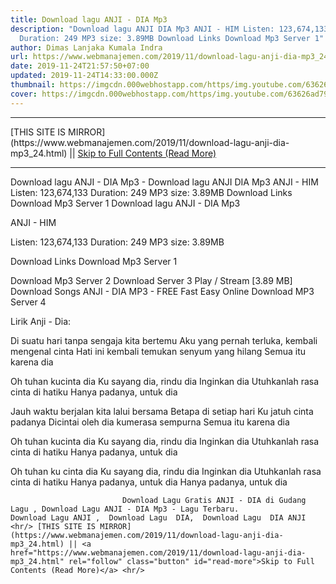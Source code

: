 ```yaml
---
title: Download lagu ANJI - DIA Mp3
description: "Download lagu ANJI DIA Mp3 ANJI - HIM Listen: 123,674,133
  Duration: 249 MP3 size: 3.89MB Download Links Download Mp3 Server 1"
author: Dimas Lanjaka Kumala Indra
url: https://www.webmanajemen.com/2019/11/download-lagu-anji-dia-mp3_24.html
date: 2019-11-24T21:57:50+07:00
updated: 2019-11-24T14:33:00.000Z
thumbnail: https://imgcdn.000webhostapp.com/https/img.youtube.com/63626ad79cf5c66737b97d29c0a3cfa9.jpeg
cover: https://imgcdn.000webhostapp.com/https/img.youtube.com/63626ad79cf5c66737b97d29c0a3cfa9.jpeg
---
```


<hr/> [THIS SITE IS MIRROR](https://www.webmanajemen.com/2019/11/download-lagu-anji-dia-mp3_24.html) || <a href="https://www.webmanajemen.com/2019/11/download-lagu-anji-dia-mp3_24.html" rel="follow" class="button" id="read-more">Skip to Full Contents (Read More)</a> <hr/> Download lagu ANJI - DIA Mp3 - Download lagu ANJI DIA Mp3 ANJI - HIM Listen: 123,674,133 Duration: 249 MP3 size: 3.89MB Download Links Download Mp3 Server 1 Download lagu ANJI - DIA Mp3

  ANJI - HIM 

  Listen: 123,674,133 
  Duration: 249 
  MP3 size: 3.89MB 

  Download Links 
  Download Mp3 Server 1 

  Download Mp3 Server 2 
  Download Server 3 
  Play / Stream [3.89 MB] Download Songs ANJI - DIA MP3 - FREE Fast Easy Online 
  Download MP3 Server 4 


                             
Lirik Anji - Dia:
                             
Di suatu hari tanpa sengaja kita bertemu
  Aku yang pernah terluka, kembali mengenal cinta
  Hati ini kembali temukan senyum yang hilang
  Semua itu karena dia
  
  Oh tuhan kucinta dia
  Ku sayang dia, rindu dia
  Inginkan dia
  Utuhkanlah rasa cinta di hatiku
  Hanya padanya, untuk dia
  
  Jauh waktu berjalan kita lalui bersama
  Betapa di setiap hari
  Ku jatuh cinta padanya
  Dicintai oleh dia kumerasa sempurna
  Semua itu karena dia
  
  Oh tuhan kucinta dia
  Ku sayang dia, rindu dia
  Inginkan dia
  Utuhkanlah rasa cinta di hatiku
  Hanya padanya, untuk dia
  
  Oh tuhan ku cinta dia
  Ku sayang dia, rindu dia
  Inginkan dia
  Utuhkanlah rasa cinta di hatiku
  Hanya padanya, untuk dia
  Hanya padanya, untuk dia                                 
                                 
                             Download Lagu Gratis ANJI - DIA di Gudang Lagu , Download Lagu ANJI - DIA Mp3 - Lagu Terbaru.                                                         Download Lagu ANJI ,  Download Lagu  DIA,  Download Lagu  DIA ANJI <hr/> [THIS SITE IS MIRROR](https://www.webmanajemen.com/2019/11/download-lagu-anji-dia-mp3_24.html) || <a href="https://www.webmanajemen.com/2019/11/download-lagu-anji-dia-mp3_24.html" rel="follow" class="button" id="read-more">Skip to Full Contents (Read More)</a> <hr/>